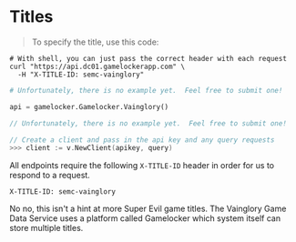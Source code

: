 # Titles

> To specify the title, use this code:

```shell
# With shell, you can just pass the correct header with each request
curl "https://api.dc01.gamelockerapp.com" \
  -H "X-TITLE-ID: semc-vainglory"
```

```ruby
# Unfortunately, there is no example yet.  Feel free to submit one!
```

```python
api = gamelocker.Gamelocker.Vainglory()
```

```javascript
// Unfortunately, there is no example yet.  Feel free to submit one!
```

```go
// Create a client and pass in the api key and any query requests
>>> client := v.NewClient(apikey, query)
```

All endpoints require the following `X-TITLE-ID` header in order for us to respond to a request.

`X-TITLE-ID: semc-vainglory`

<aside class="notice">
No no, this isn't a hint at more Super Evil game titles.  The Vainglory Game Data
Service uses a platform called Gamelocker which system itself can store multiple titles.
</aside>

